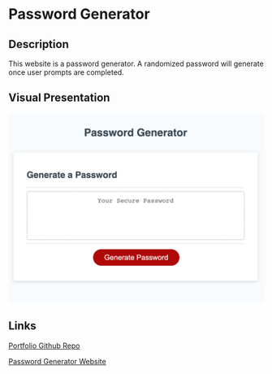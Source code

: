 # Password Generator

## Description
This website is a password generator. A randomized password will generate once user prompts are completed.

## Visual Presentation

![screenshot of website](./Develop/images/password%20generator.html.jpg)


## Links

[Portfolio Github Repo](https://github.com/jessicashong/password-generator)

[Password Generator Website](https://jessicashong.github.io/password-generator/index.html)
